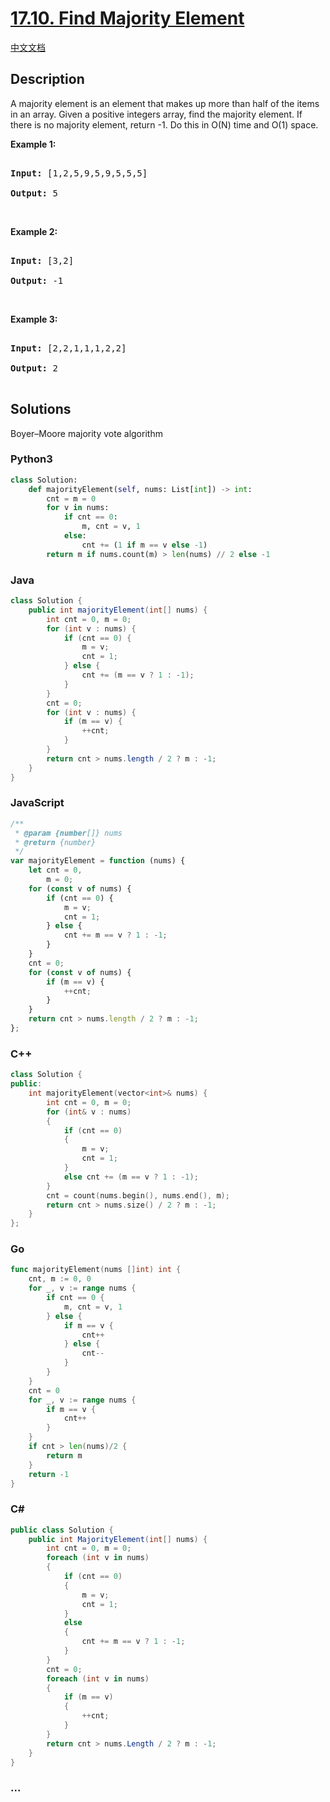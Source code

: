 # [17.10. Find Majority Element](https://leetcode.cn/problems/find-majority-element-lcci)

[中文文档](/lcci/17.10.Find%20Majority%20Element/README.md)

## Description

<p>A majority element is an element that makes up more than half of the items in an array. Given a positive integers array, find the majority element. If there is no majority element, return -1. Do this in O(N) time and O(1) space.</p>

<p><strong>Example 1: </strong></p>

<pre>

<strong>Input: </strong>[1,2,5,9,5,9,5,5,5]

<strong>Output: </strong>5</pre>

<p>&nbsp;</p>

<p><strong>Example 2: </strong></p>

<pre>

<strong>Input: </strong>[3,2]

<strong>Output: </strong>-1</pre>

<p>&nbsp;</p>

<p><strong>Example 3: </strong></p>

<pre>

<strong>Input: </strong>[2,2,1,1,1,2,2]

<strong>Output: </strong>2

</pre>

## Solutions

Boyer–Moore majority vote algorithm

<!-- tabs:start -->

### **Python3**

```python
class Solution:
    def majorityElement(self, nums: List[int]) -> int:
        cnt = m = 0
        for v in nums:
            if cnt == 0:
                m, cnt = v, 1
            else:
                cnt += (1 if m == v else -1)
        return m if nums.count(m) > len(nums) // 2 else -1
```

### **Java**

```java
class Solution {
    public int majorityElement(int[] nums) {
        int cnt = 0, m = 0;
        for (int v : nums) {
            if (cnt == 0) {
                m = v;
                cnt = 1;
            } else {
                cnt += (m == v ? 1 : -1);
            }
        }
        cnt = 0;
        for (int v : nums) {
            if (m == v) {
                ++cnt;
            }
        }
        return cnt > nums.length / 2 ? m : -1;
    }
}
```

### **JavaScript**

```js
/**
 * @param {number[]} nums
 * @return {number}
 */
var majorityElement = function (nums) {
    let cnt = 0,
        m = 0;
    for (const v of nums) {
        if (cnt == 0) {
            m = v;
            cnt = 1;
        } else {
            cnt += m == v ? 1 : -1;
        }
    }
    cnt = 0;
    for (const v of nums) {
        if (m == v) {
            ++cnt;
        }
    }
    return cnt > nums.length / 2 ? m : -1;
};
```

### **C++**

```cpp
class Solution {
public:
    int majorityElement(vector<int>& nums) {
        int cnt = 0, m = 0;
        for (int& v : nums)
        {
            if (cnt == 0)
            {
                m = v;
                cnt = 1;
            }
            else cnt += (m == v ? 1 : -1);
        }
        cnt = count(nums.begin(), nums.end(), m);
        return cnt > nums.size() / 2 ? m : -1;
    }
};
```

### **Go**

```go
func majorityElement(nums []int) int {
	cnt, m := 0, 0
	for _, v := range nums {
		if cnt == 0 {
			m, cnt = v, 1
		} else {
			if m == v {
				cnt++
			} else {
				cnt--
			}
		}
	}
	cnt = 0
	for _, v := range nums {
		if m == v {
			cnt++
		}
	}
	if cnt > len(nums)/2 {
		return m
	}
	return -1
}
```

### **C#**

```cs
public class Solution {
    public int MajorityElement(int[] nums) {
        int cnt = 0, m = 0;
        foreach (int v in nums)
        {
            if (cnt == 0)
            {
                m = v;
                cnt = 1;
            }
            else
            {
                cnt += m == v ? 1 : -1;
            }
        }
        cnt = 0;
        foreach (int v in nums)
        {
            if (m == v)
            {
                ++cnt;
            }
        }
        return cnt > nums.Length / 2 ? m : -1;
    }
}
```

### **...**

```

```

<!-- tabs:end -->
